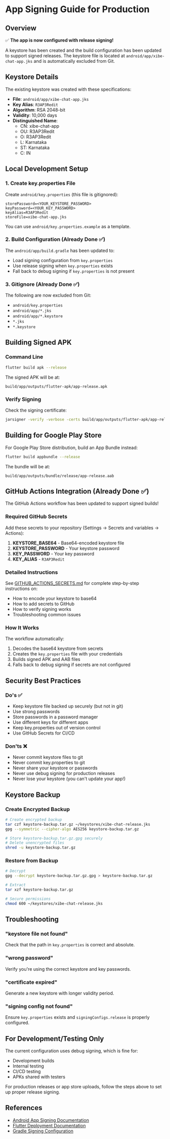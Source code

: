 # App Signing Guide for Production

## Overview

✅ **The app is now configured with release signing!**

A keystore has been created and the build configuration has been updated to support signed releases. The keystore file is located at `android/app/xibe-chat-app.jks` and is automatically excluded from Git.

## Keystore Details

The existing keystore was created with these specifications:

- **File**: `android/app/xibe-chat-app.jks`
- **Key Alias**: `R3AP3Redit`
- **Algorithm**: RSA 2048-bit
- **Validity**: 10,000 days
- **Distinguished Name**:
  - CN: xibe-chat-app
  - OU: R3AP3Redit
  - O: R3AP3Redit
  - L: Karnataka
  - ST: Karnataka
  - C: IN

## Local Development Setup

### 1. Create key.properties File

Create `android/key.properties` (this file is gitignored):

```properties
storePassword=<YOUR_KEYSTORE_PASSWORD>
keyPassword=<YOUR_KEY_PASSWORD>
keyAlias=R3AP3Redit
storeFile=xibe-chat-app.jks
```

You can use `android/key.properties.example` as a template.

### 2. Build Configuration (Already Done ✅)

The `android/app/build.gradle` has been updated to:
- Load signing configuration from `key.properties`
- Use release signing when `key.properties` exists
- Fall back to debug signing if `key.properties` is not present

### 3. Gitignore (Already Done ✅)

The following are now excluded from Git:
- `android/key.properties`
- `android/app/*.jks`
- `android/app/*.keystore`
- `*.jks`
- `*.keystore`

## Building Signed APK

### Command Line

```bash
flutter build apk --release
```

The signed APK will be at:
```
build/app/outputs/flutter-apk/app-release.apk
```

### Verify Signing

Check the signing certificate:

```bash
jarsigner -verify -verbose -certs build/app/outputs/flutter-apk/app-release.apk
```

## Building for Google Play Store

For Google Play Store distribution, build an App Bundle instead:

```bash
flutter build appbundle --release
```

The bundle will be at:
```
build/app/outputs/bundle/release/app-release.aab
```

## GitHub Actions Integration (Already Done ✅)

The GitHub Actions workflow has been updated to support signed builds!

### Required GitHub Secrets

Add these secrets to your repository (Settings → Secrets and variables → Actions):

1. **KEYSTORE_BASE64** - Base64-encoded keystore file
2. **KEYSTORE_PASSWORD** - Your keystore password  
3. **KEY_PASSWORD** - Your key password
4. **KEY_ALIAS** - `R3AP3Redit`

### Detailed Instructions

See [GITHUB_ACTIONS_SECRETS.md](GITHUB_ACTIONS_SECRETS.md) for complete step-by-step instructions on:
- How to encode your keystore to base64
- How to add secrets to GitHub
- How to verify signing works
- Troubleshooting common issues

### How It Works

The workflow automatically:
1. Decodes the base64 keystore from secrets
2. Creates the `key.properties` file with your credentials
3. Builds signed APK and AAB files
4. Falls back to debug signing if secrets are not configured

## Security Best Practices

### Do's ✅

- Keep keystore file backed up securely (but not in git)
- Use strong passwords
- Store passwords in a password manager
- Use different keys for different apps
- Keep key.properties out of version control
- Use GitHub Secrets for CI/CD

### Don'ts ❌

- Never commit keystore files to git
- Never commit key.properties to git
- Never share your keystore or passwords
- Never use debug signing for production releases
- Never lose your keystore (you can't update your app!)

## Keystore Backup

### Create Encrypted Backup

```bash
# Create encrypted backup
tar czf keystore-backup.tar.gz ~/keystores/xibe-chat-release.jks
gpg --symmetric --cipher-algo AES256 keystore-backup.tar.gz

# Store keystore-backup.tar.gz.gpg securely
# Delete unencrypted files
shred -u keystore-backup.tar.gz
```

### Restore from Backup

```bash
# Decrypt
gpg --decrypt keystore-backup.tar.gz.gpg > keystore-backup.tar.gz

# Extract
tar xzf keystore-backup.tar.gz

# Secure permissions
chmod 600 ~/keystores/xibe-chat-release.jks
```

## Troubleshooting

### "keystore file not found"

Check that the path in `key.properties` is correct and absolute.

### "wrong password"

Verify you're using the correct keystore and key passwords.

### "certificate expired"

Generate a new keystore with longer validity period.

### "signing config not found"

Ensure `key.properties` exists and `signingConfigs.release` is properly configured.

## For Development/Testing Only

The current configuration uses debug signing, which is fine for:
- Development builds
- Internal testing
- CI/CD testing
- APKs shared with testers

For production releases or app store uploads, follow the steps above to set up proper release signing.

## References

- [Android App Signing Documentation](https://developer.android.com/studio/publish/app-signing)
- [Flutter Deployment Documentation](https://docs.flutter.dev/deployment/android)
- [Gradle Signing Configuration](https://developer.android.com/studio/publish/app-signing#gradle-sign)
